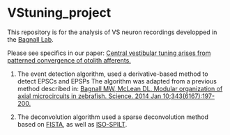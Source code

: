 # VStuning_project
This repository is for the analysis of VS neuron recordings developped in the [Bagnall Lab](http://pcg.wustl.edu/bagnalllab/).

Please see specifics in our paper: [Central vestibular tuning arises from patterned convergence of otolith afferents.](https://www.biorxiv.org/content/10.1101/2020.02.14.948356v1)


1. The event detection algorithm, used a derivative-based method to detect EPSCs and EPSPs
The algorithm was adapted from a previous method described in:
[Bagnall MW, McLean DL. Modular organization of axial microcircuits in zebrafish. Science. 2014 Jan 10;343(6167):197-200.](https://science.sciencemag.org/content/343/6167/197.full)

2. The deconvolution algorithm used a sparse deconvolution method based on [FISTA](https://github.com/tiepvupsu/FISTA), as well as [ISO-SPILT](https://github.com/flatironinstitute/isosplit5).

